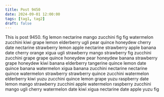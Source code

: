```yaml
---
title: Post 9450
date: 2024-09-01 12:00:00
tags: [tag1, tag2]
draft: false
---
```

This is post 9450.
fig
lemon
nectarine
mango
zucchini
fig
fig
watermelon
zucchini
kiwi
grape
lemon
elderberry
ugli
pear
quince
honeydew
cherry
date
nectarine
strawberry
lemon
apple
nectarine
strawberry
apple
banana
date
cherry
orange
xigua
ugli
strawberry
mango
strawberry
fig
zucchini
zucchini
grape
grape
quince
honeydew
pear
honeydew
banana
strawberry
grape
honeydew
kiwi
banana
elderberry
tangerine
quince
lemon
date
quince
banana
watermelon
xigua
banana
zucchini
nectarine
nectarine
quince
watermelon
strawberry
strawberry
quince
zucchini
watermelon
elderberry
kiwi
yuzu
zucchini
quince
lemon
grape
yuzu
raspberry
date
lemon
mango
strawberry
zucchini
apple
watermelon
raspberry
zucchini
mango
ugli
cherry
watermelon
date
kiwi
xigua
nectarine
date
apple
yuzu
fig
